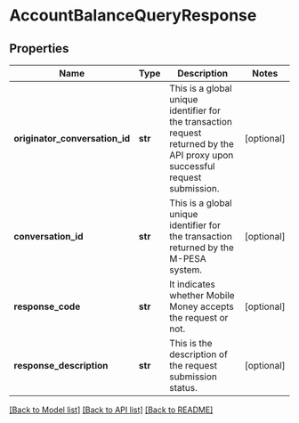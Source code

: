 # AccountBalanceQueryResponse

## Properties
Name | Type | Description | Notes
------------ | ------------- | ------------- | -------------
**originator_conversation_id** | **str** | This is a global unique identifier for the transaction request returned by the API proxy upon successful request submission. | [optional] 
**conversation_id** | **str** | This is a global unique identifier for the transaction returned by the M-PESA system. | [optional] 
**response_code** | **str** | It indicates whether Mobile Money accepts the request or not. | [optional] 
**response_description** | **str** | This is the description of the request submission status. | [optional] 

[[Back to Model list]](../README.md#documentation-for-models) [[Back to API list]](../README.md#documentation-for-api-endpoints) [[Back to README]](../README.md)

